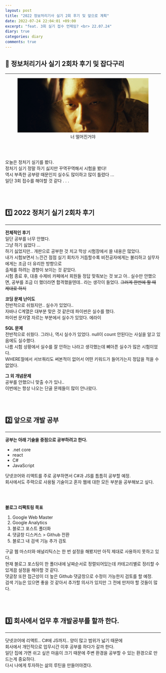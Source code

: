 ```yaml
---
layout: post
title: "2022 정보처리기사 실기 2회 후기 및 앞으로 계획"
date: 2022-07-24 22:04:01 +09:00
excerpt: "feat. 3회 실기 접수 언제임? <br> 22.07.24"
diary: true
categories: diary
comments: true
---
```

## 📌 정보처리기사 실기 2회차 후기 및 잡다구리
---------------------------

<figure>
    <a href="/assets/img/diary/2022-07-24/sonseokgu.gif"><img src="/assets/img/diary/2022-07-24/sonseokgu.gif"></a>    
    <figcaption style="text-align:center">너 떨어진거야</figcaption>
</figure>

<br>
<br>

오늘은 정처기 실기를 봤다.  
정처기 실기 정말 하기 싫지만 꾸역꾸역해서 시험을 봤다!  
역시 부족한 공부량 때문인지 실수도 많이하고 많이 틀렸다 ...  
일단 3회 접수를 해야할 것 같다 . . .  

<br>
<br>

## 1️⃣ 2022 정처기 실기 2회차 후기
----------------
**전체적인 후기**  
일단 공부를 너무 안했다.  
그냥 하기 싫었다 ...  
하기 싫었지만.. 개판으로 공부한 것 치고 막상 시험장에서 쓸 내용은 많았다.  
내가 시험보면서 느낀건 점점 실기 회차가 거듭할수록 비전공자에게는 불리하고 실무자에게는 조금 더 유리한 방향으로  
출제를 하려는 경향이 보이는 것 같았다.  
시험 종료 후, 대충 수제비 카페에서 회원들 정답 맞춰보는 것 보고 아.. 실수만 안했으면, 공부를 조금 더 했더라면 합격했을텐데.. 라는 생각이 들었다. <del>그러게 한번에 할 때 제대로 하지</del>  

**코딩 문제 난이도**  
전반적으로 쉬웠지만.. 실수가 있었다..  
자바나 C계열은 대부분 맞은 것 같은데 파이썬은 실수를 했다.  
파이썬 문자열 자르는 부분에서 실수가 있었다. 에라이  

**SQL 문제**  
전반적으로 쉬웠다. 그러나, 역시 실수가 있었다.
null이 count 안된다는 사실을 알고 있음에도 실수했다.  
나름 시험 상황에서 실수를 잘 안하는 나라고 생각했는데 뼈아픈 실수가 많은 시험이었다.  
WHERE절에서 서브쿼리도 써본적이 없어서 어떤 키워드가 들어가는지 정답을 적을 수 없었다.  

**그 외 개념문제**  
공부를 안했으니 맞출 수가 있나..  
이번에는 항상 나오는 단골 문제들이 많이 안나왔다.  



<br>
<br>

## 2️⃣ 앞으로 개발 공부
-----------------------
**공부는 아래 기술을 중점으로 공부하려고 한다.**  
- .net core
- react
- C#
- JavaScript

닷넷코어와 리액트를 주로 공부하면서 C#과 JS를 틈틈히 공부할 예정.  
회사에서도 주력으로 사용될 기술이고 혼자 웹에 대한 모든 부분을 공부해보고 싶다.  

<br>
<br>

**블로그 리팩토링 목표**  
1. Google Web Master
2. Google Analytics
3. 블로그 포스트 폴더화
4. 댓글창 디스커스 > Github 전환
5. 블로그 내 검색 기능 추가 검토

구글 웹 마스터와 애널리틱스는 한 번 설정을 해봤지만 아직 제대로 사용하지 못하고 있다.  
현재 블로그 포스팅이 한 폴더내에 날짜순서로 정렬되어있는데 카테고리별로 정리할 수 있게끔 설정을 해야할 것 같다.  
댓글창 또한 접근성이 더 높은 Github 댓글창으로 수정이 가능한지 검토를 할 예정.  
검색 기능은 있으면 좋을 것 같아서 추가할 의사가 있지만 그 전에 만저야 할 것들이 많다.  

<br>
<br>


## 3️⃣ 회사에서 업무 후 개발공부를 할까 한다.
-----------------------
닷넷코어에 리액트.. C#에 JS까지.. 양이 많고 범위가 넓기 때문에  
회사에서 개인적으로 업무시간 이후 공부를 하다가 갈까 한다.  
일단 집에 가면 쉬고 싶은 마음이 크기 때문에 주변 환경을 공부할 수 있는 환경으로 만드는게 중요하다.  
다시 나에게 투자하는 삶의 루틴을 만들어야겠다.  

<br>
<br>
<br>


[jekyll-docs]: https://jekyllrb.com/docs/home
[jekyll-gh]:   https://github.com/jekyll/jekyll
[jekyll-talk]: https://talk.jekyllrb.com/
